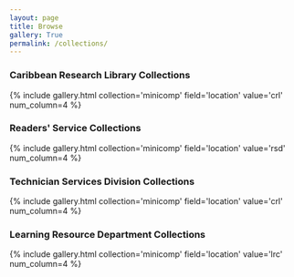 ```yaml
---
layout: page
title: Browse
gallery: True
permalink: /collections/
---
```



### Caribbean Research Library Collections

{% include gallery.html collection='minicomp' field='location' value='crl' num_column=4 %}

### Readers' Service Collections
{% include gallery.html collection='minicomp' field='location' value='rsd' num_column=4 %}

### Technician Services Division Collections

{% include gallery.html collection='minicomp' field='location' value='crl' num_column=4 %}

### Learning Resource Department Collections
{% include gallery.html collection='minicomp' field='location' value='lrc' num_column=4 %}
